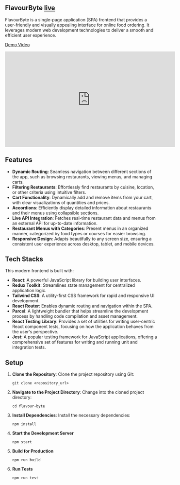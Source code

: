 ## FlavourByte [live](https://flavour-byte.vercel.app/)

FlavourByte is a single-page application (SPA) frontend that provides a user-friendly and visually appealing interface for online food ordering. It leverages modern web development technologies to deliver a smooth and efficient user experience.

[Demo Video](https://www.youtube.com/watch?v=XR5d_3MwkqI)

<iframe width="560" height="315" src="https://www.youtube.com/embed/XR5d_3MwkqI?si=NSuM4JvVQ-udXgtB" title="YouTube video player" frameborder="0" allow="accelerometer; autoplay; clipboard-write; encrypted-media; gyroscope; picture-in-picture; web-share" referrerpolicy="strict-origin-when-cross-origin" allowfullscreen></iframe>

## Features

- **Dynamic Routing**: Seamless navigation between different sections of the app, such as browsing restaurants, viewing menus, and managing carts.
- **Filtering Restaurants**: Effortlessly find restaurants by cuisine, location, or other criteria using intuitive filters.
- **Cart Functionality**: Dynamically add and remove items from your cart, with clear visualizations of quantities and prices.
- **Accordions**: Efficiently display detailed information about restaurants and their menus using collapsible sections.
- **Live API Integration**: Fetches real-time restaurant data and menus from an external API for up-to-date information.
- **Restaurant Menus with Categories**: Present menus in an organized manner, categorized by food types or courses for easier browsing.
- **Responsive Design**: Adapts beautifully to any screen size, ensuring a consistent user experience across desktop, tablet, and mobile devices.

## Tech Stacks

This modern frontend is built with:

- **React**: A powerful JavaScript library for building user interfaces.
- **Redux Toolkit**: Streamlines state management for centralized application logic.
- **Tailwind CSS**: A utility-first CSS framework for rapid and responsive UI development.
- **React Router**: Enables dynamic routing and navigation within the SPA.
- **Parcel**: A lightweight bundler that helps streamline the development process by handling code compilation and asset management.
- **React Testing Library**: Provides a set of utilities for writing user-centric React component tests, focusing on how the application behaves from the user's perspective.
- **Jest**: A popular testing framework for JavaScript applications, offering a comprehensive set of features for writing and running unit and integration tests.

## Setup

1. **Clone the Repository**: Clone the project repository using Git:

   ```
   git clone <repository_url>
   ```

2. **Navigate to the Project Directory**:
   Change into the cloned project directory:

   ```
   cd flavour-byte
   ```

3. **Install Dependencies**:
   Install the necessary dependencies:

   ```
   npm install
   ```

4. **Start the Development Server**
   ```
   npm start
   ```
5. **Build for Production**

   ```
   npm run build
   ```

6. **Run Tests**

   ```
   npm run test
   ```
